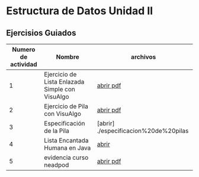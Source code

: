 # Estructura de Datos Unidad II

## Ejercisios Guiados

| Numero de actividad | Nombre | archivos |
|--------|------|--------------------------|
| 1    |Ejercicio de Lista Enlazada Simple con VisuAlgo  | [abrir pdf](./listencantada.pdf) |
| 2   | Ejercicio de Pila con VisuAlgo | [abrir pdf](./pilas.pdf) |
| 3    |Especificación de la Pila| [abrir] ./especificacion%20de%20pilas |
| 4    |Lista Encantada Humana en Java| [abrir](./listaencantantada.pdf)|
| 5 | evidencia curso neadpod| [abrir pdf](./nearpod.pdf) |

